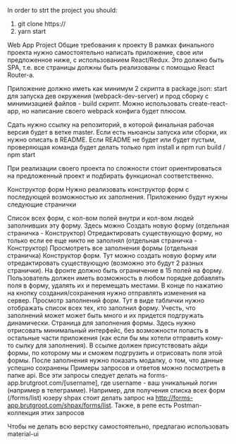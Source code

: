 In order to strt the project you should:
1. git clone https://
2. yarn start

Web App Project
Общие требования к проекту
В рамках финального проекта нужно самостоятельно написать приложение, свое или предложенное ниже, с использованием React/Redux. Это должно быть SPA, т.е. все страницы должны быть реализованы с помощью React Router-a.

Приложение должно иметь как минимум 2 скрипта в package.json: start для запуска дев окружения (webpack-dev-server) и прод сборку с минимизацией файлов - build скрипт. Можно использовать create-react-app, но написание своего webpack конфига будет плюсом.

Сдать нужно ссылку на репозиторий, в которой финальная рабочая версия будет в ветке master. Если есть ньюансы запуска или сборки, их нужно описать в README. Если README не будет или будет пустым, проверяющая команда будет делать только npm install и npm run build / npm start

При реализации своего проекта по сложности стоит ориентироваться на предложенный проект и подбирать функционал соответственно.

Конструктор форм
Нужно реализовать конструктор форм с последующей возможностью их заполнения. Приложению будут нужны следующие странички

Список всех форм, с кол-вом полей внутри и кол-вом людей заполнивших эту форму. Здесь можно
Создать новую форму (отдельная страничка - Конструктор)
Отредактировать существующую форму, но только если ее еще никто не заполнял (отдельная страничка - Конструктор)
Просмотреть все заполнения формы (отдельная страничка)
Конструктор форм. Тут можно создать новую форму или отредактировать существующую (возможно это будут 2 разных странички). На фронте должно быть ограничение в 15 полей на форму. Пользователь должен иметь возможность в любом порядке добавлять поля в форму, удалять их и перемещать местами. В конце по нажатию на кнопку создания/сохранения нужно отправлять изменения на сервер.
Просмотр заполнений форм. Тут в виде таблички нужно отображать список всех тех, кто заполнил форму. Учесть, что заполнений может может быть много и их придется подгружать динамически.
Страница для заполнения формы. Здесь нужно отрисовать минимальный интерфейс, без возможности попасть в остальные части приложения (как если бы мы хотели отправить кому-то сылку для заполнения). В ссылке должен присутствовать айди формы, по которому мы и сможем подгрузить и отрисовать поля этой формы. После заполнения нужно показать модалку, о том, что данные успешно сохранены
Примеры запросов и ответов можно посмотреть в папке api. Все эти запросы следует делать на forms-app.brutgroot.com/[username], где username - ваш уникальный логин (например в телеграмме). Например, для получения списка всех форм (/forms/list) юзеру shpax стоит делать запрос на http://forms-app.brutgroot.com/shpax/forms/list. Также, в репе есть Postman-коллекция этих запросов

Чтобы не делать всю верстку самостоятельно, предлагаю использовать material-ui